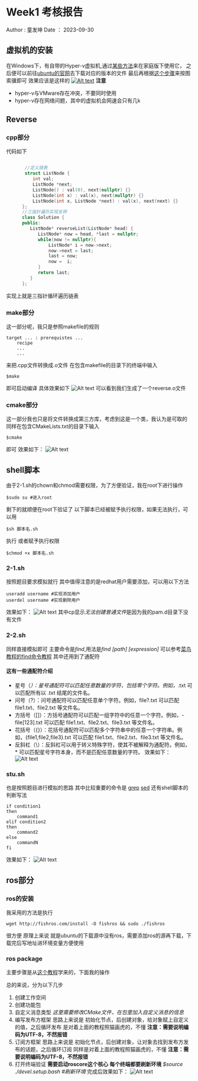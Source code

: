 # Week1 考核报告
Author : 童发坤
Date ： 2023-09-30
##  虚拟机的安装
在Windows下，有自带的Hyper-v虚拟机,通过[某些方法](https://zhuanlan.zhihu.com/p/51939654)来在家庭版下使用它，
之后便可以前往[ubuntu的官网](https://ubuntu.com/)去下载对应的版本的文件
最后再根据[这个步骤](https://blog.csdn.net/ZChen1996/article/details/106042635)来按图索骥即可
效果应该是这样的
[![Alt text](image.png)](https://github.com/tfk12318/Tutorial_2023/blob/main/workspace/week1/image/image.png)
**注意**
- hyper-v与VMware存在冲突，不要同时使用
- hyper-v存在网络问题，其中的虚拟机会网速会只有几k

## Reverse
### cpp部分
代码如下
```cpp

       //定义链表
       struct ListNode {
          int val;
          ListNode *next;
          ListNode() : val(0), next(nullptr) {}
          ListNode(int x) : val(x), next(nullptr) {}
          ListNode(int x, ListNode *next) : val(x), next(next) {}
      };
      //三指针遍历实现反转
      class Solution {
      public:
         ListNode* reverseList(ListNode* head) {
            ListNode* now = head, *last = nullptr;
            while(now != nullptr){
                ListNode* i = now->next;
                now->next = last;
                last = now;
                now =  i;
            }
            return last;
         }
      };
```
实现上就是三指针循环遍历链表
### make部分
这一部分呢，我只是参照makefile的规则
```
target ... : prerequistes ...
    recipe
    ...
    ...
```
来把.cpp文件转换成.o文件
在包含makefile的目录下的终端中输入
```
$make
```
即可启动编译
具体效果如下
![Alt text](<image/2023-09-30 16-06-29 的屏幕截图.png>)
可以看到我们生成了一个reverse.o文件
### cmake部分
这一部分我也只是将文件转换成第三方库，考虑到这是一个类，我认为是可取的
同样在包含CMakeLists.txt的目录下输入
```
$cmake
```
即可
效果如下：
![Alt text](<image/2023-09-30 16-11-07 的屏幕截图.png>)

## shell脚本
由于2-1.sh的chown和chmod需要权限，为了方便验证，我在root下进行操作
```
$sudo su #进入root
```
剩下的就顺便在root下验证了
以下脚本已经被赋予执行权限，如果无法执行，可以用
```
$sh 脚本名.sh
```
执行
或者赋予执行权限
```
$chmod +x 脚本名.sh
```
### 2-1.sh
按照题目要求模拟就行
其中值得注意的是redhat用户需要添加，可以用以下方法
```
useradd username #实现添加用户
userdel username #实现删除用户
```

效果如下：
![Alt text](<image/2023-09-30 16-19-24 的屏幕截图.png>)
其中cp显示*无法创建普通文件*是因为我的pam.d目录下没有文件
### 2-2.sh
同样直接模拟即可
主要命令是*find*,用法是*find [path] [expression]*
可以参考[菜鸟教程的find命令教程](https://www.runoob.com/linux/linux-comm-find.html)
其中还用到了通配符
#### 这有一些通配符介绍
- 星号（*）：星号通配符可以匹配任意数量的字符，包括零个字符。例如，*.txt 可以匹配所有以 .txt 结尾的文件名。
- 问号（?）：问号通配符可以匹配任意单个字符。例如，file?.txt 可以匹配 file1.txt、file2.txt 等文件名。
- 方括号（[]）：方括号通配符可以匹配一组字符中的任意一个字符。例如，- file[123].txt 可以匹配 file1.txt、file2.txt、file3.txt 等文件名。
- 花括号（{}）：花括号通配符可以匹配多个字符串中的任意一个字符串。例如，{file1,file2,file3}.txt 可以匹配 file1.txt、file2.txt、file3.txt 等文件名。
- 反斜杠（\）：反斜杠可以用于转义特殊字符，使其不被解释为通配符。例如，\* 可以匹配星号字符本身，而不是匹配任意数量的字符。
效果如下：
![Alt text](<image/2023-09-30 16-20-57 的屏幕截图.png>)
### stu.sh
也是按照题目进行模拟的思路
其中比较重要的命令是
[grep](https://www.runoob.com/linux/linux-comm-grep.html)
[sed](https://www.runoob.com/linux/linux-comm-sed.html)
还有shell脚本的判断写法
```
if condition1
then
    command1
elif condition2 
then 
    command2
else
    commandN
fi
```
效果如下：
![Alt text](<image/2023-09-30 16-22-54 的屏幕截图.png>)

## ros部分
### ros的安装
我采用的方法是执行
```
wget http://fishros.com/install -O fishros && sudo ./fishros
```
很方便
原理上来说
就是ubuntu的下载源中没有ros，需要添加ros的源再下载，下载完后写地址进环境变量方便使用
### ros package
主要步骤是从[这个教程](https://www.bilibili.com/video/BV1Ci4y1L7ZZ?p=47&vd_source=d606876bba80b20ad6a93f36ea962c32)学来的，下面我的操作
<!-- 1. 建立工作空间
```
#创建空间目录
$mkdir -p 空间名称/src
$cd 空间名称     
#初始化空间 
$catkin_make
``` 
2. 创建功能包
```
#需要在src下创建
cd src
#创建功能包
catkin_create_pkg 包名 std_msgs rospy message_generation
```
3. -->
总的来说，分为以下几步
1. 创建工作空间
2. 创建功能包
3. 自定义消息类型
*这里需要修改CMake文件，在包里加入自定义消息的信息*
4. 编写发布方框架
思路上来说是
 初始化节点，后创建对象，给对象赋上自定义的值，之后循环发布
 是对着上面的教程照猫画虎的，不懂
 **注意：需要说明编码为UTF-8，不然报错**
5. 订阅方框架
思路上来说是
 初始化节点，后创建对象，让对象去找到发布方发布的话题，之后循环订阅
同样是对着上面的教程照猫画虎的，不懂
**注意：需要说明编码为UTF-8，不然报错**
6. 打开终端验证
**需要启动roscore这个核心**
**每个终端都要刷新环境**
*$source ./devel.setup.bash #刷新环境*
完成后效果如下：
![Alt text](<image/2023-09-30 15-57-40 的屏幕截图.png>)
